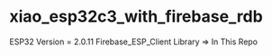 # xiao_esp32c3_with_firebase_rdb

ESP32 Version = 2.0.11
Firebase_ESP_Client Library => In This Repo
